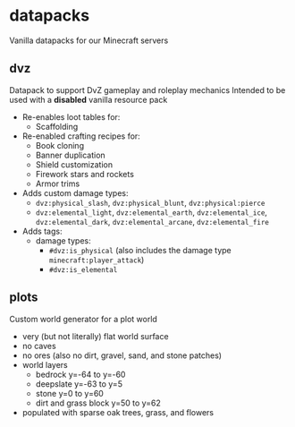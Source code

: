 # datapacks
Vanilla datapacks for our Minecraft servers

## dvz
Datapack to support DvZ gameplay and roleplay mechanics
Intended to be used with a **disabled** vanilla resource pack
- Re-enables loot tables for:
	- Scaffolding
- Re-enabled crafting recipes for:
	- Book cloning
	- Banner duplication
	- Shield customization
	- Firework stars and rockets
	- Armor trims
- Adds custom damage types:
	- `dvz:physical_slash`, `dvz:physical_blunt`, `dvz:physical:pierce`
	- `dvz:elemental_light`, `dvz:elemental_earth`, `dvz:elemental_ice`, `dvz:elemental_dark`, `dvz:elemental_arcane`, `dvz:elemental_fire`
- Adds tags:
	- damage types:
		- `#dvz:is_physical` (also includes the damage type `minecraft:player_attack`)
		- `#dvz:is_elemental`

## plots
Custom world generator for a plot world
- very (but not literally) flat world surface
- no caves
- no ores (also no dirt, gravel, sand, and stone patches)
- world layers
  - bedrock y=-64 to y=-60
  - deepslate y=-63 to y=5
  - stone y=0 to y=60
  - dirt and grass block y=50 to y=62
- populated with sparse oak trees, grass, and flowers
